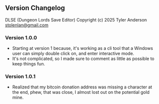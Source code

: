 ## Version Changelog
DLSE (Dungeon Lords Save Editor) 
Copyright (c) 2025 Tyler Anderson <stolenlan@gmail.com>


### Version 1.0.0
+ Starting at version 1 because, it's working as a cli tool that a Windows
  user can simply double click on, and enter interactive mode.
+ It's not complicated, so I made sure to comment as little as possible to keep
  things fun.

### Version 1.0.1
+ Realized that my bitcoin donation address was missing a character at the end,
  phew, that was close, I almost lost out on the potential gold mine.
